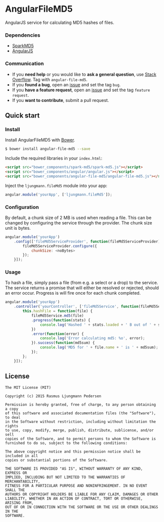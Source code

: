 # AngularFileMD5
AngularJS service for calculating MD5 hashes of files.

### Dependencies
- [SparkMD5](https://github.com/satazor/SparkMD5)
- [AngularJS](https://angularjs.org)

### Communication

- If you **need help** or you would like to **ask a general question**, use [Stack Overflow](https://stackoverflow.com/questions/tagged/angular-file-md5). Tag with `angular-file-md5`.
- If you **found a bug**, open an [issue](https://github.com/rasmuslp/angular-file-md5/issues) and set the tag `bug`.
- If you **have a feature request**, open an [issue](https://github.com/rasmuslp/angular-file-md5/issues) and set the tag `feature request`.
- If you **want to contribute**, submit a pull request.

## Quick start

### Install

Install AngularFileMD5 with [Bower](http://bower.io).

```bash
$ bower install angular-file-md5 --save
```

Include the required libraries in your `index.html`:

```html
<script src="bower_components/spark-md5/spark-md5.js"></script>
<script src="bower_components/angular/angular.js"></script>
<script src="bower_components/angular-file-md5/angular-file-md5.js"></script>
```

Inject the `ljungmann.fileMd5` module into your app:

```javascript
angular.module('yourApp', ['ljungmann.fileMd5']);
```

### Configuration

By default, a chunk size of 2 MB is used when reading a file. This can be changed by configuring the service through the provider. The chunk size unit is bytes.

```javascript
angular.module('yourApp')
	.config(['fileMd5ServiceProvider', function(fileMd5ServiceProvider) {
		fileMd5ServiceProvider.configure({
			chunkSize: <noBytes>
		});
	}]);
```

### Usage

To hash a file, simply pass a file (from e.g. a select or a drop) to the service. The service returns a promise that will either be resolved or rejected, should an error occur. Progress is will fire once for each chunk completed.

```javascript
angular.module('yourApp')
	.controller('yourController', ['fileMd5Service', function(fileMd5Service) {
		this.hashFile = function(file) {
			fileMd5Service.md5(file)
			.progress(function(stats) {
				console.log('Hashed ' + stats.loaded + ' B out of ' + stats.total + ' B');
			})
			.error(function(error) {
				console.log('Error calculating md5: %o', error);
			}).success(function(md5sum) {
				console.log('MD5 for ' + file.name + ' is ' + md5sum);
			});
		};
	}]);
```

## License

	The MIT License (MIT)

	Copyright (c) 2015 Rasmus Ljungmann Pedersen

	Permission is hereby granted, free of charge, to any person obtaining a copy
	of this software and associated documentation files (the "Software"), to deal
	in the Software without restriction, including without limitation the rights
	to use, copy, modify, merge, publish, distribute, sublicense, and/or sell
	copies of the Software, and to permit persons to whom the Software is
	furnished to do so, subject to the following conditions:

	The above copyright notice and this permission notice shall be included in all
	copies or substantial portions of the Software.

	THE SOFTWARE IS PROVIDED "AS IS", WITHOUT WARRANTY OF ANY KIND, EXPRESS OR
	IMPLIED, INCLUDING BUT NOT LIMITED TO THE WARRANTIES OF MERCHANTABILITY,
	FITNESS FOR A PARTICULAR PURPOSE AND NONINFRINGEMENT. IN NO EVENT SHALL THE
	AUTHORS OR COPYRIGHT HOLDERS BE LIABLE FOR ANY CLAIM, DAMAGES OR OTHER
	LIABILITY, WHETHER IN AN ACTION OF CONTRACT, TORT OR OTHERWISE, ARISING FROM,
	OUT OF OR IN CONNECTION WITH THE SOFTWARE OR THE USE OR OTHER DEALINGS IN THE
	SOFTWARE.
